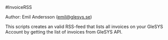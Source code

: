 #InvoiceRSS

Author: Emil Andersson (emil@glesys.se)

This scripts creates an valid RSS-feed that lists all invoices on your GleSYS Account by getting the list of invoices from GleSYS API.
